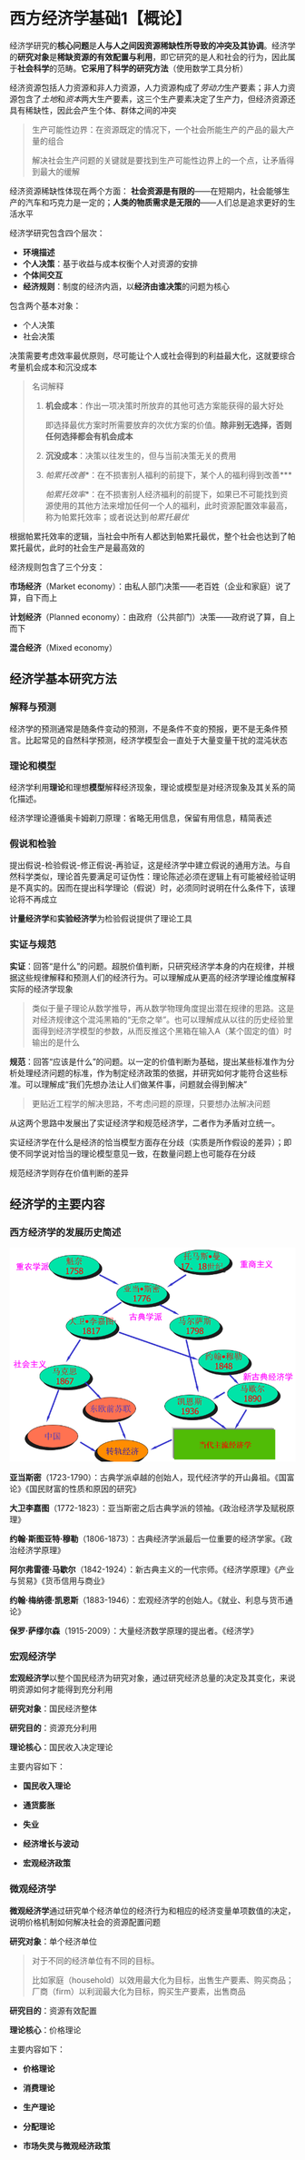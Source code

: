 # 西方经济学基础1【概论】

经济学研究的**核心问题**是**人与人之间因资源稀缺性所导致的冲突及其协调**。经济学的**研究对象**是**稀缺资源的有效配置与利用**，即它研究的是人和社会的行为，因此属于**社会科学**的范畴。**它采用了科学的研究方法**（使用数学工具分析）

经济资源包括人力资源和非人力资源，人力资源构成了*劳动力*生产要素；非人力资源包含了*土地*和*资本*两大生产要素，这三个生产要素决定了生产力，但经济资源还具有稀缺性，因此会产生个体、群体之间的冲突

> 生产可能性边界：在资源既定的情况下，一个社会所能生产的产品的最大产量的组合
>
> 解决社会生产问题的关键就是要找到生产可能性边界上的一个点，让矛盾得到最大的缓解

经济资源稀缺性体现在两个方面：  **社会资源是有限的**——在短期内，社会能够生产的汽车和巧克力是一定的；**人类的物质需求是无限的**——人们总是追求更好的生活水平

经济学研究包含四个层次：

* **环境描述**
* **个人决策**：基于收益与成本权衡个人对资源的安排
* **个体间交互**
* **经济规则**：制度的经济内涵，以**经济由谁决策**的问题为核心

包含两个基本对象：

* 个人决策
* 社会决策

决策需要考虑效率最优原则，尽可能让个人或社会得到的利益最大化，这就要综合考量机会成本和沉没成本

> 名词解释
>
> 1. **机会成本**：作出一项决策时所放弃的其他可选方案能获得的最大好处
>
>     即选择最优方案时所需要放弃的次优方案的价值。**除非别无选择，否则任何选择都会有机会成本**
>
> 2. **沉没成本**：决策以往发生的，但与当前决策无关的费用
>
> 3. *帕累托改善**：在不损害别人福利的前提下，某个人的福利得到改善***
>
>     *帕累托效率**：在不损害别人经济福利的前提下，如果已不可能找到资源使用的其他方法来增加任何一个人的福利，此时资源配置效率最高，称为帕累托效率；或者说达到*帕累托最优*

根据帕累托效率的逻辑，当社会中所有人都达到帕累托最优，整个社会也达到了帕累托最优，此时的社会生产是最高效的

经济规则包含了三个分支：

**市场经济**（Market economy）：由私人部门决策——老百姓（企业和家庭）说了算，自下而上

**计划经济**（Planned economy）：由政府（公共部门）决策——政府说了算，自上而下

**混合经济**（Mixed economy）

## 经济学基本研究方法

### 解释与预测

经济学的预测通常是随条件变动的预测，不是条件不变的预报，更不是无条件预言。比起常见的自然科学预测，经济学模型会一直处于大量变量干扰的混沌状态

### 理论和模型

经济学利用**理论**和理想**模型**解释经济现象，理论或模型是对经济现象及其关系的简化描述。

经济学理论遵循奥卡姆剃刀原理：省略无用信息，保留有用信息，精简表述

### 假说和检验

提出假说-检验假说-修正假说-再验证，这是经济学中建立假说的通用方法。与自然科学类似，理论首先要满足可证伪性：理论陈述必须在逻辑上有可能被经验证明是不真实的。因而在提出科学理论（假说）时，必须同时说明在什么条件下，该理论将不再成立

**计量经济学**和**实验经济学**为检验假说提供了理论工具

### 实证与规范

**实证**：回答“是什么”的问题。超脱价值判断，只研究经济学本身的内在规律，并根据这些规律解释和预测人们的经济行为。可以理解成从更高的经济学理论维度解释实际的经济学现象

> 类似于量子理论从数学推导，再从数学物理角度提出潜在规律的思路。这是对经济规律这个混沌黑箱的“无奈之举”。也可以理解成从以往的历史经验里面得到经济学模型的参数，从而反推这个黑箱在输入A（某个固定的值）时输出的是什么

**规范**：回答“应该是什么”的问题。以一定的价值判断为基础，提出某些标准作为分析处理经济问题的标准，作为制定经济政策的依据，并研究如何才能符合这些标准。可以理解成“我们先想办法让人们做某件事，问题就会得到解决”

> 更贴近工程学的解决思路，不考虑问题的原理，只要想办法解决问题

从这两个思路中发展出了实证经济学和规范经济学，二者作为矛盾对立统一。

实证经济学在什么是经济的恰当模型方面存在分歧（实质是所作假设的差异）；即使不同学说对恰当的理论模型意见一致，在数量问题上也可能存在分歧

规范经济学则存在价值判断的差异

## 经济学的主要内容

### 西方经济学的发展历史简述

![image-20220428233246541](西方经济学基础1【概论】.assets/image-20220428233246541.png)

**亚当斯密**（1723-1790）：古典学派卓越的创始人，现代经济学的开山鼻祖。《国富论》《国民财富的性质和原因的研究》

**大卫李嘉图**（1772-1823）：亚当斯密之后古典学派的领袖。《政治经济学及赋税原理》

**约翰·斯图亚特·穆勒**（1806-1873）：古典经济学派最后一位重要的经济学家。《政治经济学原理》

**阿尔弗雷德·马歇尔**（1842-1924）：新古典主义的一代宗师。《经济学原理》《产业与贸易》《货币信用与商业》

**约翰·梅纳德·凯恩斯**（1883-1946）：宏观经济学的创始人。《就业、利息与货币通论》

**保罗·萨缪尔森**（1915-2009）：大量经济数学原理的提出者。《经济学》

### 宏观经济学

**宏观经济学**以整个国民经济为研究对象，通过研究经济总量的决定及其变化，来说明资源如何才能得到充分利用

**研究对象**：国民经济整体

**研究目的**：资源充分利用

**理论核心**：国民收入决定理论

主要内容如下：

* **国民收入理论**

* **通货膨胀**

* **失业**

* **经济增长与波动**

* **宏观经济政策**

### 微观经济学

**微观经济学**通过研究单个经济单位的经济行为和相应的经济变量单项数值的决定，说明价格机制如何解决社会的资源配置问题

**研究对象**：单个经济单位

> 对于不同的经济单位有不同的目标。
>
> 比如家庭（household）以效用最大化为目标，出售生产要素、购买商品；厂商（firm）以利润最大化为目标，购买生产要素，出售商品

**研究目的**：资源有效配置

**理论核心**：价格理论

主要内容如下：

* **价格理论**

* **消费理论**

* **生产理论**

* **分配理论**

* **市场失灵与微观经济政策**